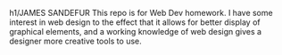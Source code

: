 h1/JAMES SANDEFUR
This repo is for Web Dev homework.
I have some interest in web design to the effect that it allows for better
display of graphical elements, and a working knowledge of web design gives a
designer more creative tools to use.
